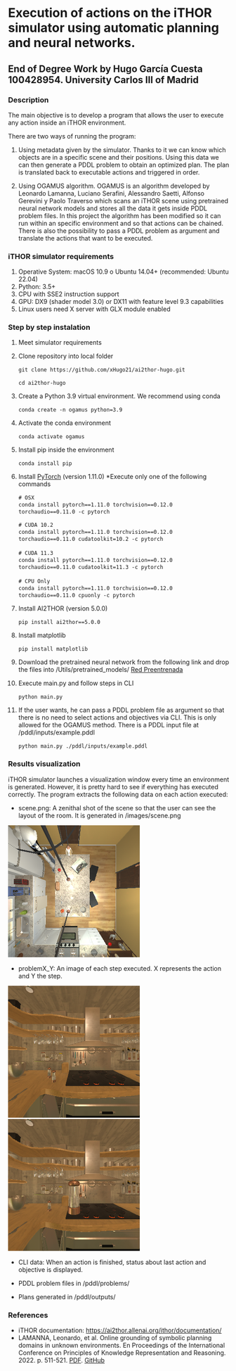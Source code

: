 # Execution of actions on the iTHOR simulator using automatic planning and neural networks.

## End of Degree Work by Hugo García Cuesta 100428954. University Carlos III of Madrid

### Description
The main objective is to develop a program that allows the user to execute any action inside an iTHOR environment.

There are two ways of running the program:
1. Using metadata given by the simulator. Thanks to it we can know which objects are in a specific scene and their positions. Using this data we can then generate a PDDL problem to obtain an optimized plan. The plan is translated back to executable actions and triggered in order.

2. Using OGAMUS algorithm. OGAMUS is an algorithm developed by Leonardo Lamanna, Luciano Serafini, Alessandro Saetti, Alfonso Gerevini y Paolo Traverso which scans an iTHOR scene using pretrained neural network models and stores all the data it gets inside PDDL problem files. In this project the algorithm has been modified so it can run within an specific environment and so that actions can be chained. There is also the possibility to pass a PDDL problem as argument and translate the actions that want to be executed.

### iTHOR simulator requirements
1. Operative System: macOS 10.9 o Ubuntu 14.04+ (recommended: Ubuntu 22.04)
2. Python: 3.5+ 
3. CPU with SSE2 instruction support
4. GPU: DX9 (shader model 3.0) or DX11 with feature level 9.3 capabilities
5. Linux users need X server with GLX module enabled

### Step by step instalation
1. Meet simulator requirements

2. Clone repository into local folder
    ```
    git clone https://github.com/xHugo21/ai2thor-hugo.git
    ```
    ```
    cd ai2thor-hugo
    ```
3. Create a Python 3.9 virtual environment. We recommend using conda
    ```
    conda create -n ogamus python=3.9
    ```
4. Activate the conda environment
    ```
    conda activate ogamus
    ```
5. Install pip inside the environment
    ```
    conda install pip
    ```
6. Install [PyTorch](https://pytorch.org/get-started/locally/) (version 1.11.0) *Execute only one of the following commands

    ```
    # OSX
    conda install pytorch==1.11.0 torchvision==0.12.0 torchaudio==0.11.0 -c pytorch
    ```

    ```
    # CUDA 10.2
    conda install pytorch==1.11.0 torchvision==0.12.0 torchaudio==0.11.0 cudatoolkit=10.2 -c pytorch

    # CUDA 11.3
    conda install pytorch==1.11.0 torchvision==0.12.0 torchaudio==0.11.0 cudatoolkit=11.3 -c pytorch

    # CPU Only
    conda install pytorch==1.11.0 torchvision==0.12.0 torchaudio==0.11.0 cpuonly -c pytorch
    ```

7. Install AI2THOR (version 5.0.0) 
    ```
    pip install ai2thor==5.0.0
    ```
8. Install matplotlib 
    ```
    pip install matplotlib
    ```
9. Download the pretrained neural network from the following link and drop the files into /Utils/pretrained_models/ [Red Preentrenada](https://drive.google.com/drive/folders/1UjADpBeBOMUKXQt-qSULIP3vM90zr_MR?usp=sharing)

10. Execute main.py and follow steps in CLI
    ```
    python main.py
    ```
11. If the user wants, he can pass a PDDL problem file as argument so that there is no need to select actions and objectives via CLI. This is only allowed for the OGAMUS method. There is a PDDL input file at /pddl/inputs/example.pddl
    ```
    python main.py ./pddl/inputs/example.pddl
    ```

### Results visualization
iTHOR simulator launches a visualization window every time an environment is generated. However, it is pretty hard to see if everything has executed correctly. The program extracts the following data on each action executed:

- scene.png: A zenithal shot of the scene so that the user can see the layout of the room. It is generated in /images/scene.png

![Zenithal shot of the scene FloorPlan1](/assets/example_scene.png)

- problemX_Y: An image of each step executed. X represents the action and Y the step.

![The agent positions in front of the objective: iter0_1](/assets/iter0_1.png) ![The agent picks up the objective: iter0_2](/assets/iter0_2.png)

- CLI data: When an action is finished, status about last action and objective is displayed.

- PDDL problem files in /pddl/problems/

- Plans generated in /pddl/outputs/


### References
- iTHOR documentation: https://ai2thor.allenai.org/ithor/documentation/
- LAMANNA, Leonardo, et al. Online grounding of symbolic planning domains in unknown environments. En Proceedings of the International Conference on Principles of Knowledge Representation and Reasoning. 2022. p. 511-521. [PDF](https://arxiv.org/pdf/2112.10007.pdf). [GitHub](https://github.com/LamannaLeonardo/OGAMUS)




